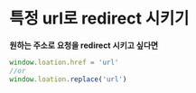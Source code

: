 특정 url로 redirect 시키기
==


**원하는 주소로 요청을 redirect 시키고 싶다면**

```javascript
window.loation.href = 'url'
//or
window.loation.replace('url')
```
